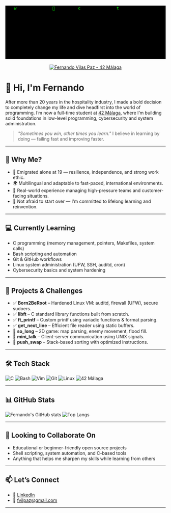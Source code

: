 <!-- Matrix-style banner -->
<p align="center">
  <img src="https://raw.githubusercontent.com/fvilpaz/fvilpaz/main/assets/matrix_effect.gif" alt="Matrix Banner" width="1000"/>
</p>

<!-- Typing effect banner -->
<p align="center">
  <a href="https://github.com/fvilpaz">
    <img
      src="https://readme-typing-svg.demolab.com?font=JetBrains+Mono&size=34&color=58A6FF&center=true&vCenter=true&width=1000&duration=3000&pause=3000&repeat=false&lines=%22HELLO%2C+WORLD%22;+IT%27S+ME%2C+JUST+REBORN...;+WRITING+CODE%2C+REWRITING+MY+STORY!!;+INSPIRED+BY+DAVID+J.+MALAN:+%22THIS+IS+CS50!!%22+%F0%9F%8C%9F;+%F0%9F%8E%93+https%3A%2F%2Fcs.harvard.edu%2Fmalan;+%F0%9F%94%97+OCEANO:+https%3A%2F%2Fmedium.com%2F%40jalal92;+42+STUDENTS+%22IT+IS+UP+TO+YOU%22++%F0%9F%A4%B7;+%E2%9C%A8+THE+BEST+TEACHERS,+BETTER+COMPANIONS!!;+%F0%9F%94%A5+42+M%C3%81LAGA%3A+%22LEARN%2C+BUILD%2C+INSPIRE...!!%22"
      alt="Fernando Vilas Paz - 42 Málaga"
    />
  </a>
</p>


# 👋 Hi, I'm Fernando

After more than 20 years in the hospitality industry, I made a bold decision to completely change my life and dive headfirst into the world of programming. I’m now a full-time student at [42 Málaga](https://42malaga.com), where I’m building solid foundations in low-level programming, cybersecurity and system administration.

> _"Sometimes you win, other times you learn."_
> I believe in learning by doing — failing fast and improving faster.

---

## 🎯 Why Me?

- 🛫 Emigrated alone at 19 — resilience, independence, and strong work ethic. 
- 🌍 Multilingual and adaptable to fast-paced, international environments.
- 🧠 Real-world experience managing high-pressure teams and customer-facing situations.
- 🔄 Not afraid to start over — I'm committed to lifelong learning and reinvention.

---

## 💻 Currently Learning

- C programming (memory management, pointers, Makefiles, system calls)
- Bash scripting and automation
- Git & GitHub workflows
- Linux system administration (UFW, SSH, auditd, cron)
- Cybersecurity basics and system hardening

---

## 🔨 Projects & Challenges

- ✅ **Born2BeRoot** – Hardened Linux VM: auditd, firewall (UFW), secure sudoers.
- ✅ **libft** – C standard library functions built from scratch.
- ✅ **ft_printf** – Custom printf using variadic functions & format parsing.
- ✅ **get_next_line** – Efficient file reader using static buffers.
- 🚧 **so_long** – 2D game: map parsing, enemy movement, flood fill.
- 🚧 **mini_talk** – Client-server communication using UNIX signals.
- 🚧 **push_swap** – Stack-based sorting with optimized instructions.

---

## 🛠️ Tech Stack

![C](https://img.shields.io/badge/C-00599C?style=for-the-badge&logo=c&logoColor=white)
![Bash](https://img.shields.io/badge/Bash-121011?style=for-the-badge&logo=gnu-bash&logoColor=white)
![Vim](https://img.shields.io/badge/Vim-019733?style=for-the-badge&logo=vim&logoColor=white)
![Git](https://img.shields.io/badge/Git-F05032?style=for-the-badge&logo=git&logoColor=white)
![Linux](https://img.shields.io/badge/Linux-000000?style=for-the-badge&logo=linux&logoColor=white)
![42 Málaga](https://img.shields.io/badge/42_Málaga-000000?style=for-the-badge&logo=42&logoColor=white)

---

## 📊 GitHub Stats

![Fernando's GitHub stats](https://github-readme-stats.vercel.app/api?username=fvilpaz&show_icons=true&theme=radical)
![Top Langs](https://github-readme-stats.vercel.app/api/top-langs/?username=fvilpaz&layout=compact&theme=radical)

---

## 🤝 Looking to Collaborate On

- Educational or beginner-friendly open source projects
- Shell scripting, system automation, and C-based tools
- Anything that helps me sharpen my skills while learning from others

---

## 📫 Let’s Connect

- 💼 [LinkedIn](https://www.linkedin.com/in/fernando-vilas-paz-1626901a9)
- 📧 fvilpaz@gmail.com

---

